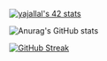  <a href="https://github.com/oakoudad/badge42"><img src="https://badge.mediaplus.ma/darkblue/yajallal" alt="yajallal's 42 stats" /></a>


![Anurag's GitHub stats](https://github-readme-stats.vercel.app/api?username=YassineAjallal&show_icons=true&theme=tokyonight)


[![GitHub Streak](http://github-readme-streak-stats.herokuapp.com?user=YassineAjallal&theme=buefy-dark&date_format=j%20M%5B%20Y%5D)](https://git.io/streak-stats)

